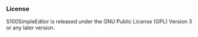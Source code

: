 ### License
S100SimpleEditor is released under the GNU Public License (GPL) Version 3 or any later version.